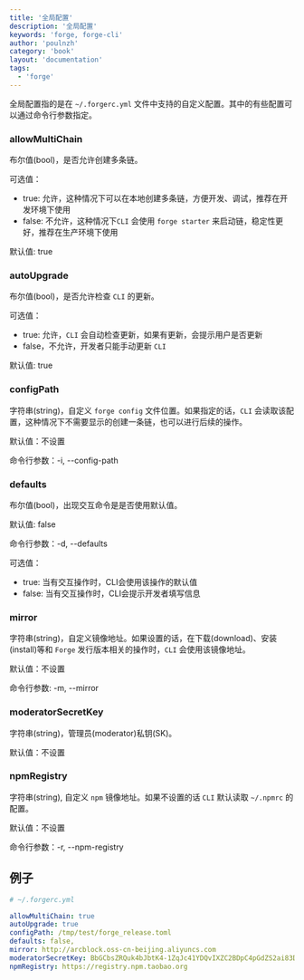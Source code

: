 ```yaml
---
title: '全局配置'
description: '全局配置'
keywords: 'forge, forge-cli'
author: 'poulnzh'
category: 'book'
layout: 'documentation'
tags:
  - 'forge'
---
```


全局配置指的是在 `~/.forgerc.yml` 文件中支持的自定义配置。其中的有些配置可以通过命令行参数指定。

### allowMultiChain

布尔值(bool)，是否允许创建多条链。

可选值：

- true: 允许，这种情况下可以在本地创建多条链，方便开发、调试，推荐在开发环境下使用
- false: 不允许，这种情况下`CLI` 会使用 `forge starter` 来启动链，稳定性更好，推荐在生产环境下使用

默认值: true

### autoUpgrade

布尔值(bool)，是否允许检查 `CLI` 的更新。

可选值：

- true: 允许，`CLI` 会自动检查更新，如果有更新，会提示用户是否更新
- false，不允许，开发者只能手动更新 `CLI`

默认值: true

### configPath

字符串(string)，自定义 `forge config` 文件位置。如果指定的话，`CLI` 会读取该配置，这种情况下不需要显示的创建一条链，也可以进行后续的操作。

默认值：不设置

命令行参数：-i, --config-path

### defaults

布尔值(bool)，出现交互命令是是否使用默认值。

默认值: false

命令行参数：-d, --defaults

可选值：

- true: 当有交互操作时，CLI会使用该操作的默认值
- false: 当有交互操作时，CLI会提示开发者填写信息

### mirror

字符串(string)，自定义镜像地址。如果设置的话，在下载(download)、安装(install)等和 `Forge` 发行版本相关的操作时，`CLI` 会使用该镜像地址。

默认值：不设置

命令行参数: -m, --mirror

### moderatorSecretKey

字符串(string)，管理员(moderator)私钥(SK)。

默认值：不设置

### npmRegistry

字符串(string), 自定义 `npm` 镜像地址。如果不设置的话 `CLI` 默认读取 `~/.npmrc` 的配置。

默认值：不设置

命令行参数：-r, --npm-registry

## 例子

``` yml
# ~/.forgerc.yml

allowMultiChain: true
autoUpgrade: true
configPath: /tmp/test/forge_release.toml
defaults: false,
mirror: http://arcblock.oss-cn-beijing.aliyuncs.com
moderatorSecretKey: BbGCbsZRQuk4bJbtK4-1ZqJc41YDQvIXZC2BDpC4pGdZS2ai83D8N-QM9p9_FBzsmMZD2o4HzmE6gLo6Lxqf2Q,
npmRegistry: https://registry.npm.taobao.org
```

